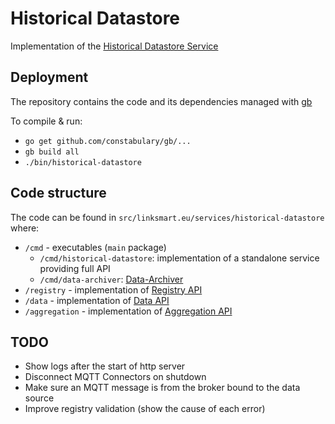 Historical Datastore
===================

Implementation of the [Historical Datastore Service](https://linksmart.eu/redmine/projects/historical-datastore)

## Deployment
The repository contains the code and its dependencies managed with [gb](http://getgb.io/)

To compile & run:

* `go get github.com/constabulary/gb/...`
* `gb build all`
* `./bin/historical-datastore`


## Code structure

The code can be found in `src/linksmart.eu/services/historical-datastore` where:

* `/cmd` - executables (`main` package)
    - `/cmd/historical-datastore`: implementation of a standalone service providing full API
    - `/cmd/data-archiver`: [Data-Archiver](https://www.linksmart.eu/redmine/projects/historical-datastore/wiki/Data_Archiver)
* `/registry` - implementation of [Registry API](https://linksmart.eu/redmine/projects/historical-datastore/wiki/Historical_Datastore_API#Registry-API)
* `/data` - implementation of [Data API](https://linksmart.eu/redmine/projects/historical-datastore/wiki/Historical_Datastore_API#Data-API)
* `/aggregation` - implementation of [Aggregation API](https://linksmart.eu/redmine/projects/historical-datastore/wiki/Historical_Datastore_API#Aggregation-API)

## TODO

* Show logs after the start of http server
* Disconnect MQTT Connectors on shutdown
* Make sure an MQTT message is from the broker bound to the data source
* Improve registry validation (show the cause of each error)